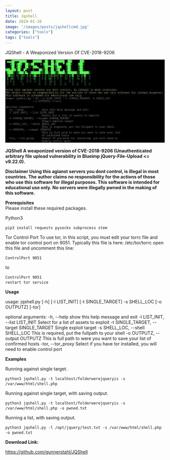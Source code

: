 ```yaml
---
layout: post
title: Jqshell
date: 2019-01-10
image: '/images/posts/jqshellcmd.jpg'
categories: ["tools"]
tags: ["tools"]
---
```


JQShell - A Weaponized Version Of CVE-2018-9206

<!--more-->
![](/images/posts/jqshellcmd.jpg)

**JQShell
A weaponized version of CVE-2018-9206 (Unauthenticated arbitrary file upload vulnerability in Blueimp jQuery-File-Upload <= v9.22.0).**

**Disclaimer
Using this agianst servers you dont control, is illegal in most countries. The author claims no responsibility for the actions of those who use this software for illegal purposes. This software is intended for educational use only. No servers were illegally pwned in the making of this software.**

**Prerequisites**
<br>
Please install these required packages.

Python3
```
pip3 install requests pysocks subprocess stem
```

Tor Control Port
To use tor, in this script, you must edit your torrc file and enable tor control port on 9051.
Typically this file is here: /etc/tor/torrc
open this file and uncomment this line:
```
ControlPort 9051
```
to
```
ControlPort 9051
restart tor service
```

**Usage**

usage: jqshell.py [-h] [-l LIST_INIT] [-t SINGLE_TARGET] -s SHELL_LOC [-o OUTPUTZ] [-tor]

optional arguments:
-h, --help show this help message and exit
-l LIST_INIT, --list LIST_INIT
Select for a list of assets to exploit
-t SINGLE_TARGET, --target SINGLE_TARGET
Single exploit target
-s SHELL_LOC, --shell SHELL_LOC
This is required, put the fullpath to your shell
-o OUTPUTZ, --output OUTPUTZ
This is full path to were you want to save your list
of confirmed hosts
-tor, --tor_proxy Select if you have tor installed, you will need to
enable control port

**Examples**

Running against single target.
```
python3 jqshell.py -t localhost/folderwerejqueryis -s /var/www/html/shell.php
```
Running against single target, with saving output.
```
python3 jqshell.py -t localhost/folderwerejqueryis -s /var/www/html/shell.php -o pwned.txt
```
Running a list, with saving output.
```
python3 jqshell.py -l /opt/jquery/test.txt -s /var/www/html/shell.php -o pwned.txt
```

**Download Link:**

https://github.com/gunnerstahl/JQShell
